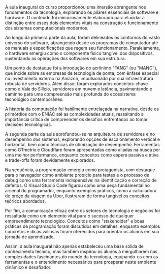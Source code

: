 A aula inaugural do curso proporcionou uma imersão abrangente nos fundamentos da tecnologia, explorando os pilares essenciais de software e hardware. O conteúdo foi minuciosamente elaborado para elucidar a distinção entre esses dois elementos vitais na construção e funcionamento dos sistemas computacionais modernos.

Ao longo da primeira parte da aula, foram delineados os contornos do vasto universo do software, abrangendo desde os programas de computador até os manuais e especificações que regem seu funcionamento. Paralelamente, o hardware emergiu como o componente físico tangível dos dispositivos, sustentando as operações dos softwares em sua estrutura.

Um ponto de destaque foi a introdução do acrônimo "FANG" (ou "MANG"), que incide sobre as empresas de tecnologia de ponta, com ênfase especial no investimento externo na Amazon, impulsionado por sua infraestrutura robusta de servidores. Além disso, foram explorados conceitos-chave como o Vale do Silício, servidores em nuvem e latência, pavimentando o caminho para uma compreensão mais profunda do ecossistema tecnológico contemporâneo.

A história da computação foi habilmente entrelaçada na narrativa, desde os primórdios com o ENIAC até as complexidades atuais, ressaltando a importância crítica de compreender os desafios enfrentados ao tomar decisões tecnológicas.

A segunda parte da aula aprofundou-se na arquitetura de servidores e no desempenho dos sistemas, explorando opções de escalonamento vertical e horizontal, bem como técnicas de otimização de desempenho. Ferramentas como GTmetrix e Cloudflare foram apresentadas como aliadas na busca por uma melhor performance, enquanto conceitos como espera passiva e ativa e trade-offs foram devidamente explorados.

Na sequência, a programação emergiu como protagonista, com destaque para o navegador como ambiente propício para testes e o processo de debug como uma ferramenta indispensável na identificação e correção de defeitos. O Visual Studio Code figurou como uma peça fundamental no arsenal do programador, enquanto exemplos práticos, como a calculadora de preço da viagem da Uber, ilustraram de forma tangível os conceitos teóricos abordados.

Por fim, a comunicação eficaz entre os setores de tecnologia e negócios foi ressaltada como um elemento vital para o sucesso de qualquer empreendimento tecnológico. Conceitos como "stakeholder" e boas práticas de programação foram discutidos em detalhes, enquanto exemplos concretos e dicas valiosas foram oferecidos para orientar os alunos em sua jornada de aprendizado.

Assim, a aula inaugural não apenas estabeleceu uma base sólida de conhecimento técnico, mas também inspirou os alunos a mergulharem nas complexidades fascinantes do mundo da tecnologia, equipando-os com as ferramentas e o entendimento necessários para prosperar neste ambiente dinâmico e desafiador.
